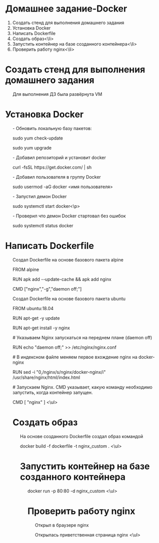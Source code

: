 # Домашнее задание-Docker
<ol>
<li> Создать стенд для выполнения домашнего задания </li>
<li> Установка Docker </li>
<li> Написать Dockerfile</li>
<li> Создать образ<\li>
<li> Запустить контейнер на базе созданного контейнера<\li>
<li> Проверить работу nginx<\li>  
</ol>
  
# Создать стенд для выполнения домашнего задания  
<ul>
<p>Для выполнения ДЗ была развёрнута VM 
</ul>

# Установка Docker  
<ul>
<p>- Обновить локальную базу пакетов:</p>
<p>sudo yum check-update</p>
<p>sudo yum upgrade</p>
<p>- Добавил репозиторий и установит docker</p>
<p>curl -fsSL https://get.docker.com/ | sh</p>
<p>- Добавил пользователя в группу Docker</p>
<p>sudo usermod -aG docker <имя пользователя></p>  
<p>- Запустил демон Docker</p>  
<p>sudo systemctl start docker<\p>
<p>- Проверил что демон Docker стартовал без ошибок</p>
<p>sudo systemctl status docker</p>  
</ul>  

# Написать Dockerfile
<ul>
<p>Создал Dockerfile на основе базового пакета alpine
<p>FROM alpine
<p>RUN apk add --update-cache && apk add nginx
<p>CMD ["nginx","-g","daemon off;"]

<p>Создал Dockerfile на основе базового пакета ubuntu
<p>FROM ubuntu:18.04
<p>RUN apt-get -y update
<p>RUN apt-get install -y  nginx
<p># Указываем Nginx запускаться на переднем плане (daemon off)
<p>RUN echo "daemon off;" >> /etc/nginx/nginx.conf
<p># В индексном файле меняем первое вхождение nginx на docker-nginx
<p>RUN sed -i "0,/nginx/s/nginx/docker-nginx/i" /usr/share/nginx/html/index.html
<p># Запускаем Nginx. CMD указывает, какую команду необходимо запустить, когда контейнер запущен.
<p>CMD [ "nginx" ]
<\ul> 
 
# Создать образ
<ul>  
<p>На основе созданного Dockerfile создал образ командой
<p>docker build -f dockerfile -t nginx_custom .
<\ul>
  
# Запустить контейнер на базе созданного контейнера
<ul>
<p>docker run -p 80:80 -d nginx_custom
<\ul>
 
# Проверить работу nginx
<ul>
<p>Открыл в браузере nginx
<p>Открылась приветственная страница nginx  
<\ul>  
